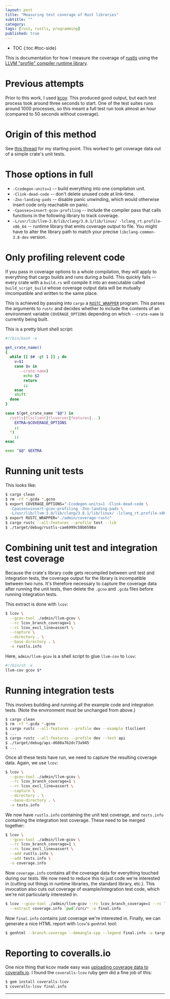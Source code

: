 ```yaml
---
layout: post
title: "Measuring test coverage of Rust libraries"
subtitle: ""
category: 
tags: [rust, rustls, programming]
published: true
---
```


* TOC
{:toc #toc-side}

This is documentation for how I measure the coverage of [rustls][rustls] using the [LLVM "profile" compiler runtime library][compilerrt].

# Previous attempts

Prior to this work, I used [kcov][kcov].  This produced good output, but each test process took around three seconds to start.
One of the test suites runs around 1000 processes, so this meant a full test run took almost an hour (compared to 50 seconds without coverage).

# Origin of this method

See [this thread][kennytm] for my starting point.  This worked to get coverage data out of a simple crate's unit tests.

# Those options in full

  * `-Ccodegen-units=1` -- build everything into one compilation unit.
  * `-Clink-dead-code` -- don't delete unused code at link-time.
  * `-Zno-landing-pads` -- disable panic unwinding, which would otherwise insert code only reachable on panic.
  * `-Cpasses=insert-gcov-profiling` -- include the compiler pass that calls functions in the following library to track coverage.
  * `-L/usr/lib/llvm-3.8/lib/clang/3.8.1/lib/linux/ -lclang_rt.profile-x86_64` -- runtime library that emits coverage output to file.  You might have to alter the library path to match your precise `libclang-common-3.8-dev` version.

# Only profiling relevent code

If you pass in coverage options to a whole compilation, they will apply to everything that cargo builds and
runs during a build.  This quickly fails -- every crate with a `build.rs` will compile it into an executable
called `build_script_build` whose coverage output data will be mutually imcompatible and written to the same place.

This is achieved by passing into `cargo` a [`RUSTC_WRAPPER`][cargoenv] program.  This parses the arguments
to `rustc` and decides whether to include the contents of an environment variable `COVERAGE_OPTIONS` depending
on which `--crate-name` is currently being built.

This is a pretty blunt shell script:

```bash
#!/bin/bash -e

get_crate_name()
{
  while [[ $# -gt 1 ]] ; do
    v=$1
    case $v in
      --crate-name)
        echo $2
        return
        ;;
    esac
    shift
  done
}

case $(get_crate_name "$@") in
  rustls|tlsclient|tlsserver|features|...)
    EXTRA=$COVERAGE_OPTIONS
    ;;
  *)
    ;;
esac

exec "$@" $EXTRA
```

# Running unit tests

This looks like:

```bash
$ cargo clean
$ rm -rf *.gcda *.gcno
$ export COVERAGE_OPTIONS="-Ccodegen-units=1 -Clink-dead-code \
  -Cpasses=insert-gcov-profiling -Zno-landing-pads \
  -L/usr/lib/llvm-3.8/lib/clang/3.8.1/lib/linux/ -lclang_rt.profile-x86_64"
$ export RUSTC_WRAPPER="./admin/coverage-rustc"
$ cargo rustc --all-features --profile test --lib
$ ./target/debug/rustls-cae6999c58b6598a
```

# Combining unit test and integration test coverage

Because the crate's library code gets recompiled between unit test and integration tests, the coverage output for the library
is incompatible between two runs.  It's therefore necessary to capture the coverage data after running the unit tests,
then delete the `.gcno` and `.gcda` files before running integration tests.

This extract is done with `lcov`:

```bash
$ lcov \
  --gcov-tool ./admin/llvm-gcov \
  --rc lcov_branch_coverage=1 \
  --rc lcov_excl_line=assert \
  --capture \
  --directory . \
  --base-directory . \
  -o rustls.info
```

Here, `admin/llvm-gcov` is a shell script to glue `llvm-cov` to `lcov`:

```bash
#!/bin/sh -e
llvm-cov gcov $*
```

# Running integration tests

This involves building and running all the example code and integration tests.
(Note the environment must be unchanged from above.)

```bash
$ cargo clean
$ rm -rf *.gcda *.gcno
$ cargo rustc --all-features --profile dev --example tlsclient
$ ...
$ cargo rustc --all-features --profile dev --test api
$ ./target/debug/api-d608a762dc73a945
$ ...
```

Once all these tests have run, we need to capture the resulting coverage data.  Again, we use `lcov`:

```bash
$ lcov \
  --gcov-tool ./admin/llvm-gcov \
  --rc lcov_branch_coverage=1 \
  --rc lcov_excl_line=assert \
  --capture \
  --directory . \
  --base-directory . \
  -o tests.info
```

We now have `rustls.info` containing the unit test coverage, and `tests.info` containing the integration
test coverage.  These need to be merged together:

```bash
$ lcov \
  --gcov-tool ./admin/llvm-gcov \
  --rc lcov_branch_coverage=1 \
  --rc lcov_excl_line=assert \
  --add rustls.info \
  --add tests.info \
  -o coverage.info
```

Now `coverage.info` contains all the coverage data for everything touched during our tests.  We now need
to reduce this to just code we're interested in (cutting out things in runtime libraries, the standard library, etc.).
This invocation also cuts out coverage of example/integration test code, which we're not particularly interested in.

```bash
$ lcov --gcov-tool ./admin/llvm-gcov --rc lcov_branch_coverage=1 --rc lcov_excl_line=assert \
  --extract coverage.info `pwd`/src/* -o final.info
```

Now `final.info` contains just coverage we're interested in.  Finally, we can generate a nice HTML report
with `lcov`'s `genhtml` tool:

```bash
$ genhtml --branch-coverage --demangle-cpp --legend final.info -o target/coverage/ --ignore-errors source
```

# Reporting to coveralls.io

One nice thing that kcov made easy was [uploading coverage data to coveralls.io][coveralls].  I found the `coveralls-lcov`
ruby gem did a fine job of this:

```bash
$ gem install coveralls-lcov
$ coveralls-lcov final.info
```

-----

[rustls]: https://github.com/ctz/rustls
[kcov]: https://github.com/SimonKagstrom/kcov
[compilerrt]: https://compiler-rt.llvm.org/
[kennytm]: https://users.rust-lang.org/t/howto-generating-a-branch-coverage-report/8524/2
[cargoenv]: https://github.com/rust-lang/cargo/blob/master/src/doc/environment-variables.md
[coveralls]: https://coveralls.io/github/ctz/rustls
